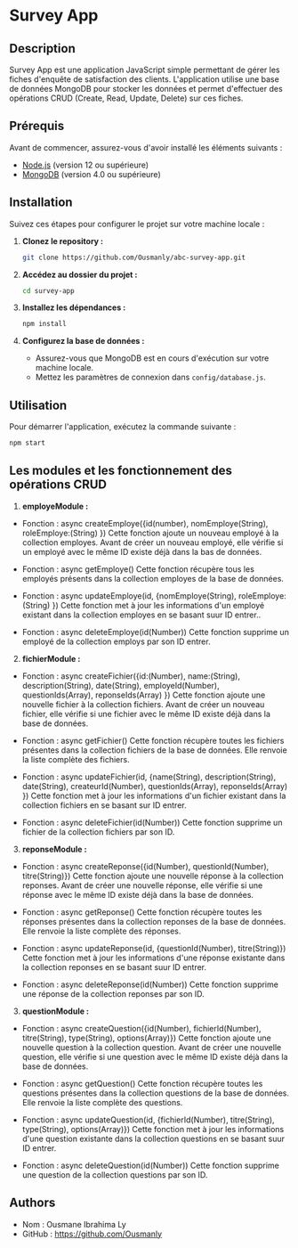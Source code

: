# Survey App

## Description

Survey App est une application JavaScript simple permettant de gérer les fiches d'enquête de satisfaction des clients. L'application utilise une base de données MongoDB pour stocker les données et permet d'effectuer des opérations CRUD (Create, Read, Update, Delete) sur ces fiches.

## Prérequis

Avant de commencer, assurez-vous d'avoir installé les éléments suivants :

- [Node.js](https://nodejs.org/) (version 12 ou supérieure)
- [MongoDB](https://www.mongodb.com/try/download/community) (version 4.0 ou supérieure)

## Installation

Suivez ces étapes pour configurer le projet sur votre machine locale :

1. **Clonez le repository :**

    ```bash
    git clone https://github.com/Ousmanly/abc-survey-app.git
    ```

2. **Accédez au dossier du projet :**

    ```bash
    cd survey-app
    ```

3. **Installez les dépendances :**

    ```bash
    npm install
    ```

4. **Configurez la base de données :**

    - Assurez-vous que MongoDB est en cours d'exécution sur votre machine locale.
    - Mettez les paramètres de connexion dans `config/database.js`.

## Utilisation

Pour démarrer l'application, exécutez la commande suivante :

```bash
npm start
```
## Les modules et les fonctionnement des opérations CRUD

1. **employeModule :**

 - Fonction : async createEmploye({id(number), nomEmploye(String), roleEmploye:(String) })
    Cette fonction ajoute un nouveau employé à la collection employes. Avant de créer un nouveau employé, elle vérifie si un employé avec le même ID existe déjà dans la bas de données.

 - Fonction : async getEmploye()
    Cette fonction récupère tous les employés présents dans la collection employes de la base de données.

 - Fonction : async updateEmploye(id, {nomEmploye(String), roleEmploye:(String) })
    Cette fonction met à jour les informations d'un employé existant dans la collection employes en se basant suur ID entrer..

 - Fonction : async deleteEmploye(id(Number))
    Cette fonction supprime un employé de la collection employs par son ID entrer.

2. **fichierModule :**
 
 - Fonction : async createFichier({id:(Number), name:(String), description(String), date(String), employeId(Number), questionIds(Array), reponseIds(Array) })
    Cette fonction ajoute une nouvelle fichier à la collection fichiers. Avant de créer un nouveau fichier, elle vérifie si une fichier avec le même ID existe déjà dans la base de données.
 
 - Fonction : async getFichier()
    Cette fonction récupère toutes les fichiers présentes dans la collection fichiers de la base de données. Elle renvoie la liste complète des fichiers.
 
 - Fonction : async updateFichier(id, {name(String), description(String), date(String), createurId(Number), questionIds(Array), reponseIds(Array)  })
    Cette fonction met à jour les informations d'un fichier existant dans la collection fichiers en se basant sur ID entrer.

 - Fonction : async deleteFichier(id(Number))
    Cette fonction supprime un fichier de la collection fichiers par son ID.

3. **reponseModule :**

 - Fonction : async createReponse({id(Number), questionId(Number), titre(String)})
    Cette fonction ajoute une nouvelle réponse à la collection reponses. Avant de créer une nouvelle réponse, elle vérifie si une réponse avec le même ID existe déjà dans la base de données.
 
 - Fonction : async getReponse()
    Cette fonction récupère toutes les réponses présentes dans la collection reponses de la base de données. Elle renvoie la liste complète des réponses.
 
 - Fonction : async updateReponse(id, {questionId(Number), titre(String)})
    Cette fonction met à jour les informations d'une réponse existante dans la collection reponses en se basant suur ID entrer.

 - Fonction : async deleteReponse(id(Number))
    Cette fonction supprime une réponse de la collection reponses par son ID.

3. **questionModule :**
 - Fonction : async createQuestion({id(Number), fichierId(Number), titre(String), type(String), options(Array)})
    Cette fonction ajoute une nouvelle question à la collection question. Avant de créer une nouvelle question, elle vérifie si une question avec le même ID existe déjà dans la base de données.

 - Fonction : async getQuestion()
    Cette fonction récupère toutes les questions présentes dans la collection questions de la base de données. Elle renvoie la liste complète des questions.

 - Fonction : async updateQuestion(id, {fichierId(Number), titre(String), type(String), options(Array)})
    Cette fonction met à jour les informations d'une question existante dans la collection questions en se basant suur ID entrer.

 - Fonction : async deleteQuestion(id(Number))
    Cette fonction supprime une question de la collection questions par son ID.

## Authors
 - Nom : Ousmane Ibrahima Ly
 - GitHub : https://github.com/Ousmanly